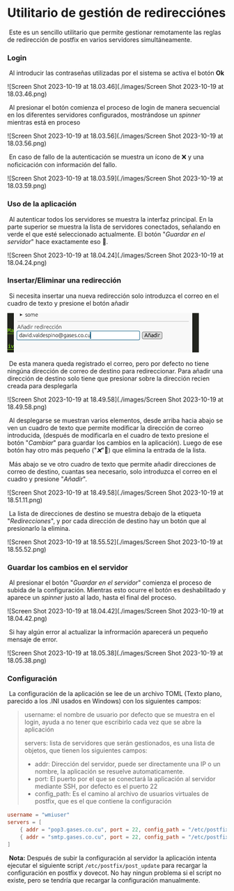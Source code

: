 # 	Utilitario de gestión de redirecciónes

​	Este es un sencillo utilitario que permite gestionar remotamente las reglas de redirección de postfix en varios servidores simultáneamente.

### Login

​	Al introducir las contraseñas utilizadas por el sistema se activa el botón **Ok**

![Screen Shot 2023-10-19 at 18.03.46](./images/Screen Shot 2023-10-19 at 18.03.46.png)

​	Al presionar el botón comienza el proceso de login de manera secuencial en los diferentes servidores configurados, mostrándose un *spinner* mientras está en proceso

![Screen Shot 2023-10-19 at 18.03.56](./images/Screen Shot 2023-10-19 at 18.03.56.png)

​	En caso de fallo de la autenticación se muestra un ícono de ❌ y una noficicación con información del fallo.

![Screen Shot 2023-10-19 at 18.03.59](./images/Screen Shot 2023-10-19 at 18.03.59.png)

### Uso de la aplicación

​	Al autenticar todos los servidores se muestra la interfaz principal. En la parte superior se muestra la lista de servidores conectados, señalando en verde el que esté seleccionado actualmente. El botón "*Guardar en el servidor*" hace exactamente eso 🙂.

![Screen Shot 2023-10-19 at 18.04.24](./images/Screen Shot 2023-10-19 at 18.04.24.png)

### Insertar/Eliminar una redirección

​	Si necesita insertar una nueva redirección solo introduzca el correo en el cuadro de texto y presione el botón añadir

<img src="./images/Screen Shot 2023-10-19 at 18.48.32.png" alt="Screen Shot 2023-10-19 at 18.48.32"  />

​	De esta manera queda registrado el correo, pero por defecto no tiene ningúna dirección de correo de destino para redireccionar. Para añadir una dirección de destino solo tiene que presionar sobre la dirección recien creada para desplegarla

![Screen Shot 2023-10-19 at 18.49.58](./images/Screen Shot 2023-10-19 at 18.49.58.png)

​	Al desplegarse se muestran varios elementos, desde arriba hacia abajo se ven un cuadro de texto que permite modificar la dirección de correo introducida, (después de modificarla en el cuadro de texto presione el botón "*Cambiar*" para guardar los cambios en la aplicación). Luego de ese botón hay otro más pequeño ("*❌*") que elimina la entrada de la lista.

​	Más abajo se ve otro cuadro de texto que permite añadir direcciones de correo de destino, cuantas sea necesario, solo introduzca el correo en el cuadro y presione "*Añadir*".

![Screen Shot 2023-10-19 at 18.49.58](./images/Screen Shot 2023-10-19 at 18.51.11.png)

​	La lista de direcciones de destino se muestra debajo de la etiqueta "*Redirecciones*", y por cada dirección de destino hay un botón que al presionarlo la elimina.

![Screen Shot 2023-10-19 at 18.55.52](./images/Screen Shot 2023-10-19 at 18.55.52.png)

### Guardar los cambios en el servidor

​	Al presionar el botón "*Guardar en el servidor*" comienza el proceso de subida de la configuración. Mientras esto ocurre el botón es deshabilitado y aparece un *spinner* justo al lado, hasta el final del proceso.

![Screen Shot 2023-10-19 at 18.04.42](./images/Screen Shot 2023-10-19 at 18.04.42.png)

​	Si hay algún error al actualizar la infrormación aparecerá un pequeño mensaje de error.

![Screen Shot 2023-10-19 at 18.05.38](./images/Screen Shot 2023-10-19 at 18.05.38.png)

### Configuración

​	La configuración de la aplicación se lee de un archivo TOML (Texto plano, parecido a los .INI usados en Windows) con los siguientes campos:

> username: el nombre de usuario por defecto que se muestra en el login, ayuda a no tener que escribirlo cada vez que se abre la aplicación
>
> servers: lista de servidores que serán gestionados, es una lista de objetos, que tienen los siguientes campos:
>
> 	- addr: Dirección del servidor, puede ser directamente una IP o un nombre, la aplicación se resuelve automaticamente.
> 	- port: El puerto por el que se conectará la aplicación al servidor mediante SSH, por defecto es el puerto 22
> 	- config_path: Es el camino al archivo de usuarios virtuales de postfix, que es el que contiene la configuración

```toml
username = "wmiuser"
servers = [
    { addr = "pop3.gases.co.cu", port = 22, config_path = "/etc/postfix/virtualuser" },
    { addr = "smtp.gases.co.cu", port = 22, config_path = "/etc/postfix/virtual" },
]

```

​	**Nota:** Después de subir la configuración al servidor la aplicación intenta ejecutar el siguiente script `/etc/postfix/post_update` para recargar la configuración en postfix y dovecot. No hay ningun problema si el script no existe, pero se tendría que recargar la configuración manualmente.